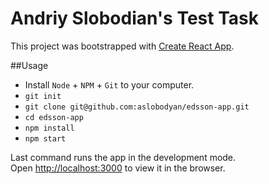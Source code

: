 # Andriy Slobodian's Test Task 
This project was bootstrapped with [Create React App](https://github.com/facebook/create-react-app).

##Usage
- Install `Node` + `NPM` + `Git` to your computer.
- `git init`
- `git clone git@github.com:aslobodyan/edsson-app.git`
- `cd edsson-app`
- `npm install`
- `npm start`

Last command runs the app in the development mode.<br />
Open [http://localhost:3000](http://localhost:3000) to view it in the browser.

